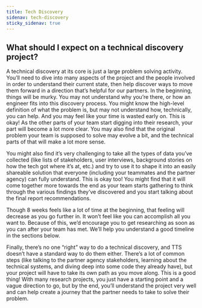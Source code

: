 ```yaml
---
title: Tech Discovery
sidenav: tech-discovery
sticky_sidenav: true
---
```


## What should I expect on a technical discovery project?

A technical discovery at its core is just a large problem solving activity. You’ll need to dive into many aspects of the project and the people involved in order to understand their current state, then help discover ways to move them forward in a direction that’s helpful for our partners. In the beginning, things will be murky. You may not understand why you’re there, or how an engineer fits into this discovery process. You might know the high-level definition of what the problem is, but may not understand how, technically, you can help. And you may feel like your time is wasted early on. This is okay! As the other parts of your team start digging into their research, your part will become a lot more clear. You may also find that the original problem your team is supposed to solve may evolve a bit, and the technical parts of that will make a lot more sense. 

You might also find it’s very challenging to take all the types of data you’ve collected (like lists of stakeholders, user interviews, background stories on how the tech got where it’s at, etc.) and try to use it to shape it into an easily shareable solution that everyone (including your teammates and the partner agency) can fully understand. This is okay too! You might find that it will come together more towards the end as your team starts gathering to think through the various findings they’ve discovered and you start talking about the final report recommendations.

Though 8 weeks feels like a lot of time at the beginning, that feeling will decrease as you go further in. It won’t feel like you can accomplish all you want to. Because of this, we’d encourage you to get researching as soon as you can after your team has met. We’ll help you understand a good timeline in the sections below.

Finally, there’s no one “right” way to do a technical discovery, and TTS doesn’t have a standard way to do them either. There’s a lot of common steps (like talking to the partner agency stakeholders, learning about the technical systems, and diving deep into some code they already have), but your project will have to take its own path as you move along. This is a good thing! With many research projects, you just have a starting point and a vague direction to go, but by the end, you’ll understand the project very well and can help create a journey that the partner needs to take to solve their problem.

